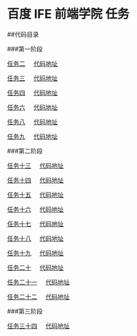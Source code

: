 # 百度 IFE 前端学院 任务

##代码目录

###第一阶段

[任务二](http://ppppikachu.github.io/betagogo/task_01/task_01_02/index.html) &nbsp; &nbsp; [代码地址](https://github.com/ppppikachu/betagogo/tree/master/task_01/task_01_02) 


[任务三](http://ppppikachu.github.io/betagogo/task_01/task_01_03/threeColumn_2.html) &nbsp; &nbsp; [代码地址](https://github.com/ppppikachu/betagogo/tree/master/task_01/task_01_03)


[任务四](http://ppppikachu.github.io/betagogo/task_01/task_01_04/center.html) &nbsp; &nbsp; [代码地址](https://github.com/ppppikachu/betagogo/tree/gh-pages/task_01/task_01_04) 


[任务六](http://ppppikachu.github.io/betagogo/task_01/task_01_06/index.html) &nbsp; &nbsp; [代码地址](https://github.com/ppppikachu/betagogo/tree/gh-pages/task_01/task_01_06) 


[任务八](http://ppppikachu.github.io/betagogo/task_01/task_01_08/grids.html) &nbsp; &nbsp; [代码地址](https://github.com/ppppikachu/betagogo/tree/master/task_01/task_01_08) 


[任务九](http://ppppikachu.github.io/betagogo/task_01/task_01_09/index.html) &nbsp; &nbsp; [代码地址](https://github.com/ppppikachu/betagogo/tree/master/task_01/task_01_09)


###第二阶段

[任务十三](http://ppppikachu.github.io/betagogo/task_02/task_02_13/index.html) &nbsp; &nbsp; [代码地址](https://github.com/ppppikachu/betagogo/tree/master/task_02/task_02_13)


[任务十四](http://ppppikachu.github.io/betagogo/task_02/task_02_14/14.html) &nbsp; &nbsp; [代码地址](https://github.com/ppppikachu/betagogo/tree/master/task_02/task_02_14)


[任务十五](http://ppppikachu.github.io/betagogo/task_02/task_02_15.html) &nbsp; &nbsp; [代码地址](https://github.com/ppppikachu/betagogo/tree/master/task_02/task_02_15)


[任务十六](http://ppppikachu.github.io/betagogo/task_02/task_02_16/index.html) &nbsp; &nbsp; [代码地址](https://github.com/ppppikachu/betagogo/tree/master/task_02/task_02_16)


[任务十七](http://ppppikachu.github.io/betagogo/task_02/task_02_17/index.html) &nbsp; &nbsp; [代码地址](https://github.com/ppppikachu/betagogo/tree/master/task_02/task_02_17)


[任务十八](http://ppppikachu.github.io/betagogo/task_02/task_02_18/index2.html) &nbsp; &nbsp; [代码地址](https://github.com/ppppikachu/betagogo/tree/master/task_02/task_02_18)


[任务十九](http://ppppikachu.github.io/betagogo/task_02/task_02_19/index19.html) &nbsp; &nbsp; [代码地址](https://github.com/ppppikachu/betagogo/tree/gh-pages/task_02/task_02_19)


[任务二十](http://ppppikachu.github.io/betagogo/task_02/task_02_20/index20.html) &nbsp; &nbsp; [代码地址](https://github.com/ppppikachu/betagogo/tree/master/task_02/task_02_20)


[任务二十一](http://ppppikachu.github.io/betagogo/task_02/task_02_21/index21.html) &nbsp; &nbsp; [代码地址](https://github.com/ppppikachu/betagogo/tree/master/task_02/task_02_21)


[任务二十二](http://ppppikachu.github.io/betagogo/task_02/task_02_22/index22.html) &nbsp; &nbsp; [代码地址](https://github.com/ppppikachu/betagogo/tree/master/task_02/task_02_22)

###第三阶段

[任务三十四](http://ppppikachu.github.io/betagogo/task_03/index.html) &nbsp; &nbsp; [代码地址](https://github.com/ppppikachu/betagogo/tree/master/task_03)
